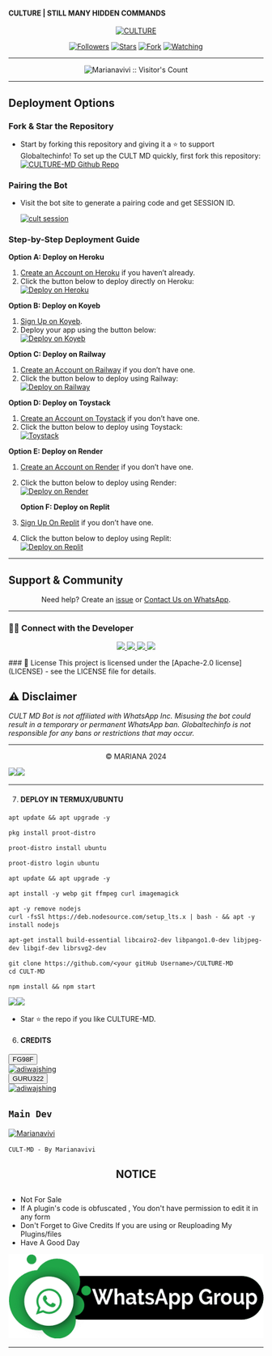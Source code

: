 
#### CULTURE | STILL MANY HIDDEN COMMANDS

<p align="center">  
  <a href="https://youtu.be/nE4v4KWBfAU">
    <img alt="CULTURE" src="https://files.catbox.moe/y1hq7c.jpg">
  </a>
</p>
<p align="center">
<a href="https://github.com/Marianavivi?tab=followers"><img title="Followers" src="https://img.shields.io/github/followers/Marianavivi?label=Followers&style=social"></a>
<a href="https://github.com/Marianavivi/cult-md-bot/stargazers/"><img title="Stars" src="https://img.shields.io/github/stars/Marianavivi/cult-md-bot?&style=social"></a>
<a href="https://github.com/Marianavivi/cult-md-bot/network/members"><img title="Fork" src="https://img.shields.io/github/forks/Marianavivi/cult-md-bot?style=social"></a>
<a href="https://github.com/Marianavivi/cult-md-bot/watchers"><img title="Watching" src="https://img.shields.io/github/watchers/Marianavivi/cult-md-bot?label=Watching&style=social"></a>
</p>
<p align="center">
  
----

 <p align="center"><img src="https://profile-counter.glitch.me/{cult-md-bot}/count.svg" alt="Marianavivi :: Visitor's Count" old_src="https://profile-counter.glitch.me/{Marianavivi}/count.svg" /></p>
 
----

## Deployment Options

### **Fork & Star the Repository**
   - Start by forking this repository and giving it a ⭐ to support Globaltechinfo!
     To set up the CULT MD quickly, first fork this repository:
     [![CULTURE-MD Github Repo](https://img.shields.io/badge/Github-Fork%20Repo-red?style=for-the-badge&logo=Github)](https://github.com/Marianavivi/cult-md-bot/fork)

### **Pairing the Bot**
   - Visit the bot site to generate a pairing code and get SESSION ID.

     [![cult session](https://img.shields.io/badge/Whatsapp-Pair%20Code-green?style=for-the-badge&logo=Whatsapp)](https://culturesession-6987a4749d66.herokuapp.com/)

### **Step-by-Step Deployment Guide**

**Option A: Deploy on Heroku**
1. [Create an Account on Heroku](https://signup.heroku.com/) if you haven’t already.
2. Click the button below to deploy directly on Heroku:
   <br>
   <a href='https://heroku.com/deploy?template=https://github.com/Marianavivi/cult-md-bot/Bypass' target="_blank">
      <img alt='Deploy on Heroku' src='https://img.shields.io/badge/-DEPLOY-purple?style=for-the-badge&logo=heroku&logoColor=white'/>
   </a>

**Option B: Deploy on Koyeb**
1. [Sign Up on Koyeb](https://app.koyeb.com/auth/signup).
3. Deploy your app using the button below:
   <br>
   <a href='https://github.com/Marianavivi/cult-md-bot' target="_blank">
      <img alt='Deploy on Koyeb' src='https://img.shields.io/badge/-DEPLOY-red?style=for-the-badge&logo=koyeb&logoColor=white'/>
   </a>

**Option C: Deploy on Railway**
1. [Create an Account on Railway](https://railway.app/login) if you don’t have one.
2. Click the button below to deploy using Railway:
   <br>
   <a href='https://railway.app/template/' target="_blank">
      <img alt='Deploy on Railway' src='https://img.shields.io/badge/-DEPLOY-purple?style=for-the-badge&logo=railway&logoColor=white'/>
   </a>

**Option D: Deploy on Toystack**
1. [Create an Account on Toystack](https://toystack.ai) if you don’t have one.
2. Click the button below to deploy using Toystack:
   <br>
   <a href='https://toystack.ai' target="_blank">
      <img alt='Toystack' src='https://img.shields.io/badge/-DEPLOY-blue?style=for-the-badge&logo=toystack&logoColor=white'/>
   </a>

**Option E: Deploy on Render**
1. [Create an Account on Render](https://dashboard.render.com/register) if you don’t have one.
2. Click the button below to deploy using Render:
   <br>
   <a href='https://dashboard.render.com' target="_blank">
      <img alt='Deploy on Render' src='https://img.shields.io/badge/-DEPLOY-black?style=for-the-badge&logo=render&logoColor=white'/>
   </a>
   
   **Option F: Deploy on Replit**
1. [Sign Up On Replit](https://repl.it) if you don’t have one.
2. Click the button below to deploy using Replit:
   <br>
   <a href='https://repl.it/github/Marianavivi/cult-md-bot
     ' target="_blank">
      <img alt='Deploy on Replit' src='https://img.shields.io/badge/-DEPLOY-orange?style=for-the-badge&logo=replit&logoColor=white'/>
   </a>

---

## Support & Community

<p align="center">Need help? Create an <a href="https://github.com/Marianavivi/cult-md-bot/issues">issue</a> or <a href="https://wa.me/254732647560?text=Hello+Mariana,+I+need+assistance+with+Cult-Md">Contact Us on WhatsApp</a>.</p>

---

### 🧑‍💻 Connect with the Developer

<p align="center">
  <a href="https://github.com/Marianavivi">
    <img src="https://img.shields.io/badge/Marianavivi-blue?style=for-the-badge&logo=github&logoColor=white">
  </a>
  <a href="https://t.me/Marianavivi0">
    <img src="https://img.shields.io/badge/Telegram-Marianavivi-1DA1F2?style=for-the-badge&logo=telegram&logoColor=white">
  </a>
  <a href="https://wa.me/message/254732647560">
    <img src="https://img.shields.io/badge/WhatsApp-Click%20Here%20to%20Message%20Me-25D366?style=for-the-badge&logo=whatsapp&logoColor=white">
  </a>
  <a href="https://youtube.com/@MarianaGuetirrez-b5p">
    <img src="https://img.shields.io/badge/YouTube-@MarianaGuetirrez-b5p-000000?style=for-the-badge&logo=youtube&logoColor=white">
  </a>
</p>
### 📄 License
This project is licensed under the [Apache-2.0 license](LICENSE) - see the LICENSE file for details.



## ⚠️ Disclaimer

*CULT MD Bot is not affiliated with WhatsApp Inc. Misusing the bot could result in a temporary or permanent WhatsApp ban. Globaltechinfo is not responsible for any bans or restrictions that may occur.*

---

<p align="center">© MARIANA 2024</p>

  
  
 <a><img src='https://i.imgur.com/LyHic3i.gif'/></a><a><img src='https://i.imgur.com/LyHic3i.gif'/></a>
<p align="center">

----

<p align="center">
  
 7. #### DEPLOY IN TERMUX/UBUNTU
 
```
apt update && apt upgrade -y
```
```
pkg install proot-distro
```
```
proot-distro install ubuntu
```
```
proot-distro login ubuntu
```
```
apt update && apt upgrade -y
```
```
apt install -y webp git ffmpeg curl imagemagick
```
```
apt -y remove nodejs
curl -fsSl https://deb.nodesource.com/setup_lts.x | bash - && apt -y install nodejs
```
```
apt-get install build-essential libcairo2-dev libpango1.0-dev libjpeg-dev libgif-dev librsvg2-dev
```
```
git clone https://github.com/<your gitHub Username>/CULTURE-MD
cd CULT-MD
```
```
npm install && npm start
```
<a><img src='https://i.imgur.com/LyHic3i.gif'/></a><a><img src='https://i.imgur.com/LyHic3i.gif'/></a>

- Star ⭐ the repo if you like CULTURE-MD.

6. #### CREDITS 
<div><button id="boton" type="button">FG98F</button></div>
<a href="https://github.com/FG98F"><img src="https://github.com/FG98F.png" width="100" height="100" alt="adiwajshing"/></a>

<div><button id="boton" type="button">GURU322</button></div>
<a href="https://github.com/SilvaTechB"><img src="https://github.com/SilvaTechB.png" width="100" height="100" alt="adiwajshing"/></a>



## `Main Dev` 
<a href="https://github.com/Marianavivi"><img src="https://github.com/Marianavivi.png" width="250" height="250" alt="Marianavivi"/></a>
  
`CULT-MD - By Marianavivi`


<h2 align="center">  NOTICE
</h2>
   
## 
- Not For Sale
- If A plugin's code is obfuscated , You don't have permission to edit it in any form 
- Don't Forget to Give Credits If you are using or Reuploading My Plugins/files
- Have A Good Day


  
<p align="center">
  
[![JOIN WHATSAPP CHANNEL](https://raw.githubusercontent.com/Neeraj-x0/Neeraj-x0/main/photos/suddidina-join-whatsapp.png)](https://whatsapp.com/channel/0029Varf29L8PgsDJuAJtn0G)

--------
